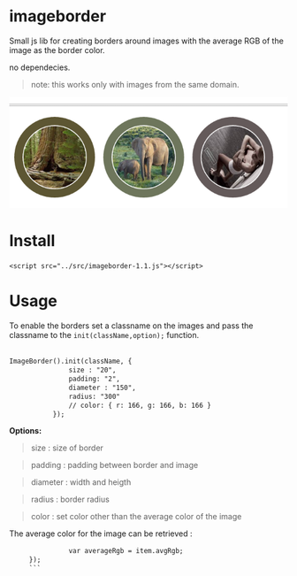 # imageborder
Small js lib for creating borders around images with the average RGB of the image as the border color.

no dependecies.

> note: this works only with images from the same domain.

![alt text](https://github.com/stevenvb/imageborder/blob/master/examples/screenshot.png "Example Chrome")

# Install
 ```<script src="../src/imageborder-1.1.js"></script>```
 
# Usage
To enable the borders set a classname on the images and pass the classname to the ```init(className,option);``` function.

 ```
 
 ImageBorder().init(className, {
                size : "20",
                padding: "2",
                diameter : "150",
                radius: "300"
                // color: { r: 166, g: 166, b: 166 }
            });
 ```
 **Options:**
 > size : size of border
 
 > padding : padding between border and image
 
 > diameter : width and heigth
 
 > radius : border radius
 
 > color : set color other than the average color of the image
 
 
 The average color for the image can be retrieved :
 
 ```  $('.img-circular').each(function (index, item) {
                var averageRgb = item.avgRgb;
      });
      ```

